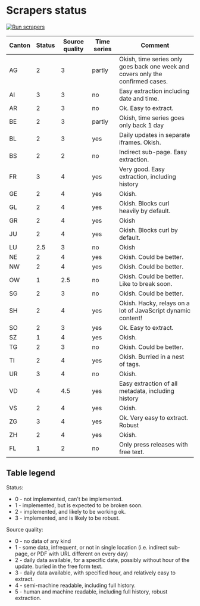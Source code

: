 # Scrapers status

[![Run scrapers](https://github.com/openZH/covid_19/workflows/Run%20scrapers/badge.svg)](https://github.com/openZH/covid_19/actions?query=workflow%3A%22Run+scrapers%22)

| Canton | Status | Source quality | Time series | Comment                                                                         |
| ------ | ------ | -------------- | ------------| ------------------------------------------------------------------------------- |
| AG     | 2      | 3              | partly      | Okish, time series only goes back one week and covers only the confirmed cases. |
| AI     | 3      | 3              | no          | Easy extraction including date and time.                                        |
| AR     | 2      | 3              | no          | Ok. Easy to extract.                                                            |
| BE     | 2      | 3              | partly      | Okish, time series goes only back 1 day                                         |
| BL     | 2      | 3              | yes         | Daily updates in separate iframes. Okish.                                       |
| BS     | 2      | 2              | no          | Indirect sub-page. Easy extraction.                                             |
| FR     | 3      | 4              | yes         | Very good. Easy extraction, including history                                   |
| GE     | 2      | 4              | yes         | Okish.                                                                          |
| GL     | 2      | 4              | yes         | Okish. Blocks curl heavily by default.                                          |
| GR     | 2      | 4              | yes         | Okish                                                                           |
| JU     | 2      | 4              | yes         | Okish. Blocks curl by default.                                                  |
| LU     | 2.5    | 3              | no          | Okish                                                                           |
| NE     | 2      | 4              | yes         | Okish. Could be better.                                                         |
| NW     | 2      | 4              | yes         | Okish. Could be better.                                                         |
| OW     | 1      | 2.5            | no          | Okish. Could be better. Like to break soon.                                     |
| SG     | 2      | 3              | no          | Okish. Could be better.                                                         |
| SH     | 2      | 4              | yes         | Okish. Hacky, relays on a lot of JavaScript dynamic content!                    |
| SO     | 2      | 3              | yes         | Ok. Easy to extract.                                                            |
| SZ     | 1      | 4              | yes         | Okish.                                                                          |
| TG     | 2      | 3              | no          | Okish. Could be better.                                                         |
| TI     | 2      | 4              | yes         | Okish. Burried in a nest of tags.                                               |
| UR     | 3      | 4              | no          | Okish.                                                                          |
| VD     | 4      | 4.5            | yes         | Easy extraction of all metadata, including history                              |
| VS     | 2      | 4              | yes         | Okish.                                                                          |
| ZG     | 3      | 4              | yes         | Ok. Very easy to extract. Robust                                                |
| ZH     | 2      | 4              | yes         | Okish.                                                                          |
| FL     | 1      | 2              | no          | Only press releases with free text.                                             |

## Table legend

Status:
  * 0 - not implemented, can't be implemented.
  * 1 - implemented, but is expected to be broken soon.
  * 2 - implemented, and likely to be working ok.
  * 3 - implemented, and is likely to be robust.

Source quality:
  * 0 - no data of any kind
  * 1 - some data, infrequent, or not in single location (i.e. indirect sub-page, or PDF with URL different on every day)
  * 2 - daily data available, for a specific date, possibly without hour of the update. buried in the free form text.
  * 3 - daily data available, with specified hour, and relatively easy to extract.
  * 4 - semi-machine readable, including full history.
  * 5 - human and machine readable, including full history, robust extraction.
